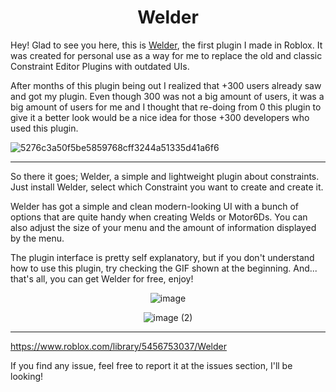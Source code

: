 <div align="center">

# Welder
  
</div>

Hey! Glad to see you here, this is [Welder](https://www.roblox.com/library/5456753037/Welder), the first plugin I made in Roblox. It was created for personal use as a way for me to replace the old and classic Constraint Editor Plugins with outdated UIs.

After months of this plugin being out I realized that +300 users already saw and got my plugin. Even though 300 was not a big amount of users, it was a big amount of users for me and I thought that re-doing from 0 this plugin to give it a better look would be a nice idea for those +300 developers who used this plugin. 

![5276c3a50f5be5859768cff3244a51335d41a6f6](https://user-images.githubusercontent.com/36084202/128008391-92e7372b-5c4d-478b-b7f1-4cf4fa226c48.gif)

---
So there it goes; Welder, a simple and lightweight plugin about constraints. Just install Welder, select which Constraint you want to create and create it. 

Welder has got a simple and clean modern-looking UI with a bunch of options that are quite handy when creating Welds or Motor6Ds. You can also adjust the size of your menu and the amount of information displayed by the menu.

The plugin interface is pretty self explanatory, but if you don't understand how to use this plugin, try checking the GIF shown at the beginning. And... that's all, you can get Welder for free, enjoy!

<div align="center">

![image](https://user-images.githubusercontent.com/36084202/128008264-0b0de4bf-6cc5-4ade-8478-2875d6433d7c.png)
  
</div>

<div align="center">

![image (2)](https://user-images.githubusercontent.com/36084202/128008186-eafc5b2e-5f88-4db8-8f46-07271071196d.png)
  
</div>

---

https://www.roblox.com/library/5456753037/Welder

If you find any issue, feel free to report it at the issues section, I'll be looking!
